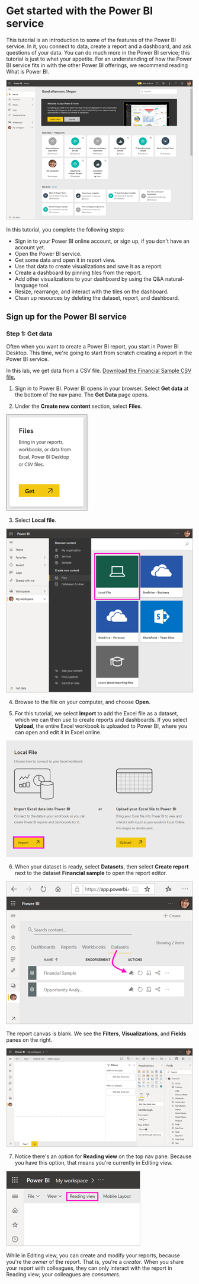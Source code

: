 
# Get started with the Power BI service
 
This tutorial is an introduction to some of the features of the Power BI service. In it, you connect to data, create a report and a dashboard, and ask questions of your data. You can do much more in the Power BI service; this tutorial is just to whet your appetite. For an understanding of how the Power BI service fits in with the other Power BI offerings, we recommend reading What is Power BI.

![Accessing databases](/Images/power-bi-service-get-started-home.png)

In this tutorial, you complete the following steps:

- Sign in to your Power BI online account, or sign up, if you don't have an account yet. 
- Open the Power BI service.
- Get some data and open it in report view.
- Use that data to create visualizations and save it as a report.
- Create a dashboard by pinning tiles from the report.
- Add other visualizations to your dashboard by using the Q&A natural-language tool.
- Resize, rearrange, and interact with the tiles on the dashboard.
- Clean up resources by deleting the dataset, report, and dashboard.


## Sign up for the Power BI service
### Step 1: Get data
Often when you want to create a Power BI report, you start in Power BI Desktop. This time, we're going to start from scratch creating a report in the Power BI service.

In this lab, we get data from a CSV file. [Download the Financial Sample CSV file.](Financial%20Sample.xlsx)

1. Sign in to Power BI. Power BI opens in  your browser. Select **Get data** at the bottom of the nav pane. The **Get Data** page opens.

2. Under the **Create new content** section, select **Files**.

![Accessing databases](/Images/gs1.png)

3. Select **Local file**.

![Accessing databases](/Images/power-bi-service-get-data-local-file.png)

4. Browse to the file on your computer, and choose **Open**.

5. For this tutorial, we select **Import** to add the Excel file as a dataset, which we can then use to create reports and dashboards. If you select **Upload**, the entire Excel workbook is uploaded to Power BI, where you can open and edit it in Excel online.

![Accessing databases](/Images/power-bi-import.png)

6. When your dataset is ready, select **Datasets**, then select **Create report** next to the dataset **Financial sample** to open the report editor.

![Accessing databases](/Images/power-bi-service-datasets.png)

The report canvas is blank. We see the **Filters**, **Visualizations**, and **Fields** panes on the right.

![Accessing databases](/Images/power-bi-service-blank-report.png)

7. Notice there's an option for **Reading view** on the top nav pane. Because you have this option, that means you're currently in Editing view. 

![Accessing databases](/Images/power-bi-service-reading-view.png)

While in Editing view, you can create and modify your reports, because you're the *owner* of the report. That is, you're a *creator*. When you share your report with colleagues, they can only interact with the report in Reading view; your colleagues are *consumers*. 
